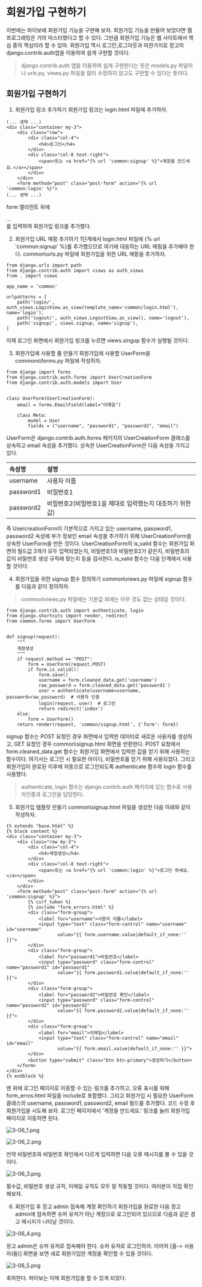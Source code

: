 <!-- -
![](https://github.com/hyeonDD/jump_to_django/blob/main/3_Part/3_6_Part/django.png)
-->
# 회원가입 구현하기
이번에는 파이보에 회원가입 기능을 구현해 보자. 회원가입 기능을 만들어 보았다면 웹 프로그래밍은 거의 마스터했다고 할 수 있다. 그만큼 회원가입 기능은 웹 사이트에서 핵심 중의 핵심이라 할 수 있따. 회원가입 역시 로그인,로그아웃과 마찬가지로 장고의 django.contrib.auth앱을 이용하여 쉽게 구현할 것이다.
> django.contrib.auth 앱을 이용하여 쉽게 구현한다는 뜻은 models.py 파일이나 urls.py, views.py 파일을 많이 수정하지 않고도 구현할 수 있다는 뜻이다.

## 회원가입 구현하기
1. 회원가입 링크 추가하기
회원가입 링크는 login.html 파일에 추가하자.
```
(... 생략 ...)
<div class="container my-3">
    <div class="row">
        <div class="col-4">
            <h4>로그인</h4>
        </div>
        <div class="col-8 text-right">
            <span>또는 <a href="{% url 'common:signup' %}">계정을 만드세요.</a></span>
        </div>
    </div>
    <form method="post" class="post-form" action="{% url 'common:login' %}">
(... 생략 ...)
```
form 엘리먼트 위에 <div class="row">...</div>를 입력하여 회원가입 링크를 추가했다.

2. 회원가입 URL 매핑 추가하기
1단계에서 login.html 파일에 {% url 'common:signup' %}를 추가했으므로 여기에 대응하는 URL 매핑을 추가해야 한다. common\urls.py 파일에 회원가입을 위한 URL 매핑을 추가하자.
```
from django.urls import path
from django.contrib.auth import views as auth_views
from . import views

app_name = 'common'

urlpatterns = [
    path('login/', auth_views.LoginView.as_view(template_name='common/login.html'), name='login'),
    path('logout/', auth_views.LogoutView.as_view(), name='logout'),
    path('signup/', views.signup, name='signup'),
]
```
이제 로그인 화면에서 회원가입 링크를 누르면 views.singup 함수가 실행될 것이다.

3. 회원가입에 사용할 폼 만들기
회원가입에 사용할 UserForm을 commons\forms.py 파일에 작성하자.
```
from django import forms
from django.contrib.auth.forms import UserCreationForm
from django.contrib.auth.models import User


class UserForm(UserCreationForm):
    email = forms.EmailField(label="이메일")

    class Meta:
        model = User
        fields = ("username", "password1", "password2", "email")
```
UserForm은 django.contrib.auth.forms 패키지의 UserCreationForm 클래스를 상속하고 email 속성을 추가했다.
상속한 UserCreationForm은 다음 속성을 가지고 있다.

| 속성명 | 설명 |
| :--- | :--- |
| username | 사용자 이름 |
| password1 | 비밀번호1 |
| password2 | 비밀번호2(비밀번호1을 제대로 입력했는지 대조하기 위한 값) |

즉 UsercreationForm이 기본적으로 가지고 있는 username, password1, password2 속성에 부가 정보인 email 속성을 추가하기 위해 UserCreationForm을 상속한 UserForm을 만든 것이다.
UserCreationForm의 is_valid 함수는 회원가입 화면의 필드값 3개가 모두 입력되었는지, 비밀번호1과 비밀번호2가 같은지, 비밀번호의 값이 비밀번호 생성 규칙에 맞는지 등을 검사한다. is_valid 함수는 다음 단계에서 사용할 것이다.

4. 회원가입을 위한 signup 함수 정의하기
common\views.py 파일에 signup 함수를 다음과 같이 정의하자.
> common\views.py 파일에는 기본값 외에는 아무 것도 없는 상태일 것이다.
```
from django.contrib.auth import authenticate, login
from django.shortcuts import render, redirect
from common.forms import UserForm


def signup(request):
    """
    계정생성
    """
    if request.method == "POST":
        form = UserForm(request.POST)
        if form.is_valid():
            form.save()
            username = form.cleaned_data.get('username')
            raw_password = form.cleaned_data.get('password1')
            user = authenticate(username=username, password=raw_password)  # 사용자 인증
            login(request, user)  # 로그인
            return redirect('index')
    else:
        form = UserForm()
    return render(request, 'common/signup.html', {'form': form})
```
signup 함수는 POST 요청인 경우 화면에서 입력한 데이터로 새로운 사용자를 생성하고, GET 요청인 경우 common\signup.html 화면을 반환한다. POST 요청에서 form.cleaned_data.get 함수는 회원가입 화면에서 입력한 값을 얻기 위해 사용하는 함수이다. 여기서는 로그인 시 필요한 아이디, 비밀번호를 얻기 위해 사용되었다. 그리고 회원가입이 완료된 이후에 자동으로 로그인되도록 authenticate 함수와 login 함수를 사용했다.
> authenticate, login 함수는 django.contirb.auth 패키지에 있는 함수로 사용자인증과 로그인을 담당한다.

5. 회원가입 템플릿 만들기
common\signup.html 파일을 생성한 다음 아래와 같이 작성하자.
```
{% extends "base.html" %}
{% block content %}
<div class="container my-3">
    <div class="row my-3">
        <div class="col-4">
            <h4>계정생성</h4>
        </div>
        <div class="col-8 text-right">
            <span>또는 <a href="{% url 'common:login' %}">로그인 하세요.</a></span>
        </div>
    </div>
    <form method="post" class="post-form" action="{% url 'common:signup' %}">
        {% csrf_token %}
        {% include "form_errors.html" %}
        <div class="form-group">
            <label for="username">사용자 이름</label>
            <input type="text" class="form-control" name="username" id="username"
                   value="{{ form.username.value|default_if_none:'' }}">
        </div>
        <div class="form-group">
            <label for="password1">비밀번호</label>
            <input type="password" class="form-control" name="password1" id="password1"
                   value="{{ form.password1.value|default_if_none:'' }}">
        </div>
        <div class="form-group">
            <label for="password2">비밀번호 확인</label>
            <input type="password" class="form-control" name="password2" id="password2"
                   value="{{ form.password2.value|default_if_none:'' }}">
        </div>
        <div class="form-group">
            <label for="email">이메일</label>
            <input type="text" class="form-control" name="email" id="email"
                   value="{{ form.email.value|default_if_none:'' }}">
        </div>
        <button type="submit" class="btn btn-primary">생성하기</button>
    </form>
</div>
{% endblock %}
```
맨 위에 로그인 페이지로 이동할 수 있는 링크를 추가하고, 오류 표시를 위해 form_erros.html 파일을 include로 포함했다. 그리고 회원가입 시 필요한 UserForm 클래스의 username, password1, password2, email 필드를 추가했다. 코드 수정 후 회원가입을 시도해 보자. 로그인 페이지에서 '계정을 만드세요.' 링크를 눌러 회원가입 페이지로 이동하면 된다.

![3-06_1.png](https://github.com/hyeonDD/jump_to_django/blob/main/3_Part/3_6_Part/3-06_1.png)

![3-06_2.png](https://github.com/hyeonDD/jump_to_django/blob/main/3_Part/3_6_Part/3-06_2.png)

만약 비밀번호와 비밀번호 확인에서 다르게 입력하면 다음 오류 메시지를 볼 수 있을 것이다.

![3-06_3.png](https://github.com/hyeonDD/jump_to_django/blob/main/3_Part/3_6_Part/3-06_3.png)

필수값, 비밀번호 생성 규칙, 이메일 규칙도 모두 잘 작동할 것이다. 여러분이 직접 확인해보자.

6. 회원가입 후 장고 admin 접속해 계정 확인하기
회원가입을 완료한 다음 장고 admin에 접속하면 슈퍼 유저가 아닌 계정으로 로그인되어 있으므로 다음과 같은 경고 메시지가 나타날 것이다.

![3-06_4.png](https://github.com/hyeonDD/jump_to_django/blob/main/3_Part/3_6_Part/3-06_4.png)

장고 admin은 슈퍼 유저로 접속해야 한다. 슈퍼 유저로 로그인하자. 이어허 [홈-> 사용자(들)] 화면을 보면 새로 회원가입한 계정을 확인할 수 있을 것이다.

![3-06_5.png](https://github.com/hyeonDD/jump_to_django/blob/main/3_Part/3_6_Part/3-06_5.png)

축하한다. 파이보는 이제 회원가입을 할 수 있게 되었다.